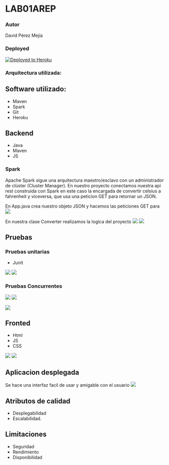 # LAB01AREP
### Autor
David Pérez Mejía 

### Deployed
[![Deployed to Heroku](https://www.herokucdn.com/deploy/button.png)](https://temperatureconverterarep.herokuapp.com/index.html)
### Arquitectura utilizada: 

## Software utilizado:
* Maven 
* Spark
* Git
* Heroku

## Backend 
* Java
* Maven
* JS
### Spark
Apache Spark sigue una arquitectura maestro/esclavo con un administrador de clúster (Cluster Manager). 
En nuestro proyecto conectamos nuestra api rest construida con Spark en este caso la encargada de convertir celsius a fahrenheit y viceversa, que usa una peticion GET para retornar un JSON.


En App.java crea nuestro objeto JSON y hacemos las peticiones GET para 
![](https://github.com/DavidPZ666/LAB01AREP/blob/master/img/Spark.PNG)

En nuestra clase Converter realizamos la logica del proyecto
![](https://github.com/DavidPZ666/LAB01AREP/blob/master/img/FuncionBack1.PNG)
![](https://github.com/DavidPZ666/LAB01AREP/blob/master/img/FuncionBack2.PNG)

## Pruebas

### Pruebas unitarias 
* Junit

![](https://github.com/DavidPZ666/LAB01AREP/blob/master/img/Test1.PNG)
![](https://github.com/DavidPZ666/LAB01AREP/blob/master/img/Test1.1.PNG)

### Pruebas Concurrentes 

![](https://github.com/DavidPZ666/LAB01AREP/blob/master/img/Test2.PNG)
![](https://github.com/DavidPZ666/LAB01AREP/blob/master/img/Test2.2.PNG)

![](https://github.com/DavidPZ666/LAB01AREP/blob/master/img/Test3.PNG)

## Fronted

* Html
* JS
* CSS

![](https://github.com/DavidPZ666/LAB01AREP/blob/master/img/js.PNG)
![](https://github.com/DavidPZ666/LAB01AREP/blob/master/img/Html.PNG)

## Aplicacion desplegada 

Se hace una interfaz facil de usar y amigable con el usuario
![](https://github.com/DavidPZ666/LAB01AREP/blob/master/img/heroku.PNG)
## Atributos de calidad
* Desplegabilidad 
* Escalabilidad.
## Limitaciones
* Seguridad
* Rendimiento
* Disponibilidad

